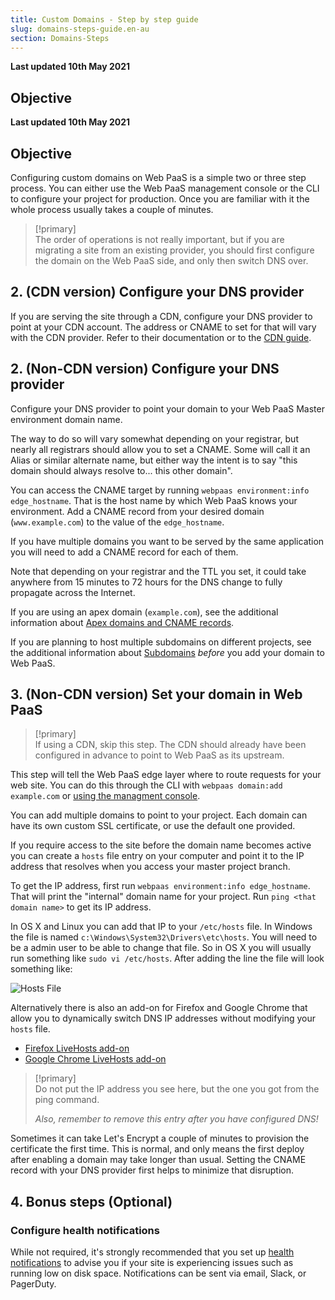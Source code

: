 ```yaml
---
title: Custom Domains - Step by step guide
slug: domains-steps-guide.en-au
section: Domains-Steps
---
```


**Last updated 10th May 2021**



## Objective  

**Last updated 10th May 2021**


## Objective  

Configuring custom domains on Web PaaS is a simple two or three step process. You can either use the Web PaaS management console or the CLI to configure your project for production. Once you are familiar with it the whole process usually takes a couple of minutes.


> [!primary]  
> The order of operations is not really important, but if you are migrating a site from an existing provider, you should first configure the domain on the Web PaaS side, and only then switch DNS over.
> 

## 2. (CDN version) Configure your DNS provider

If you are serving the site through a CDN, configure your DNS provider to point at your CDN account.  The address or CNAME to set for that will vary with the CDN provider.  Refer to their documentation or to the [CDN guide](../domains-cdn).

## 2. (Non-CDN version) Configure your DNS provider

Configure your DNS provider to point your domain to your Web PaaS Master environment domain name.

The way to do so will vary somewhat depending on your registrar, but nearly all registrars should allow you to set a CNAME.  Some will call it an Alias or similar alternate name, but either way the intent is to say "this domain should always resolve to... this other domain".

You can access the CNAME target by running `webpaas environment:info edge_hostname`.  That is the host name by which Web PaaS knows your environment. Add a CNAME record from your desired domain (`www.example.com`) to the value of the `edge_hostname`.

If you have multiple domains you want to be served by the same application you will need to add a CNAME record for each of them.

Note that depending on your registrar and the TTL you set, it could take anywhere from 15 minutes to 72 hours for the DNS change to fully propagate across the Internet.

If you are using an apex domain (`example.com`), see the additional information about [Apex domains and CNAME records](dns).

If you are planning to host multiple subdomains on different projects, see the additional information about [Subdomains](subdomains) *before* you add your domain to Web PaaS.

## 3. (Non-CDN version) Set your domain in Web PaaS

> [!primary]  
> If using a CDN, skip this step. The CDN should already have been configured in advance to point to Web PaaS as its upstream.
> 

This step will tell the Web PaaS edge layer where to route requests for your web site. You can do this through the CLI with `webpaas domain:add example.com` or  [using the managment console](../administration-web/configure-project#domains).

You can add multiple domains to point to your project. Each domain can have its own custom SSL certificate, or use the default one provided.

If you require access to the site before the domain name becomes active you can create a `hosts` file entry on your computer and point it to the IP address that resolves when you access your master project branch.

To get the IP address, first run `webpaas environment:info edge_hostname`.  That will print the "internal" domain name for your project.  Run `ping <that domain name>` to get its IP address.

In OS X and Linux you can add that IP  to your `/etc/hosts` file.  In Windows the file is named `c:\Windows\System32\Drivers\etc\hosts`. You will need to be a admin user to be able to change that file. So in OS X you will usually run something like `sudo vi /etc/hosts`. After adding the line the file will look something like:

![Hosts File](images/hosts-file.png "0.4")

Alternatively there is also an add-on for Firefox and Google Chrome that allow you to dynamically switch DNS IP addresses without modifying your `hosts` file.

* [Firefox LiveHosts add-on](https://addons.mozilla.org/en-US/firefox/addon/livehosts/)
* [Google Chrome LiveHosts add-on](https://chrome.google.com/webstore/detail/livehosts/hdpoplemgeaioijkmoebnnjcilfjnjdi?hl=en)

> [!primary]  
> Do not put the IP address you see here, but the one you got from the ping command.
> 
> *Also, remember to remove this entry after you have configured DNS!*
> 

Sometimes it can take Let's Encrypt a couple of minutes to provision the certificate the first time. This is normal, and only means the first deploy after enabling a domain may take longer than usual.  Setting the CNAME record with your DNS provider first helps to minimize that disruption.

## 4. Bonus steps (Optional)

### Configure health notifications

While not required, it's strongly recommended that you set up [health notifications](../integrations-notifications) to advise you if your site is experiencing issues such as running low on disk space.  Notifications can be sent via email, Slack, or PagerDuty.


